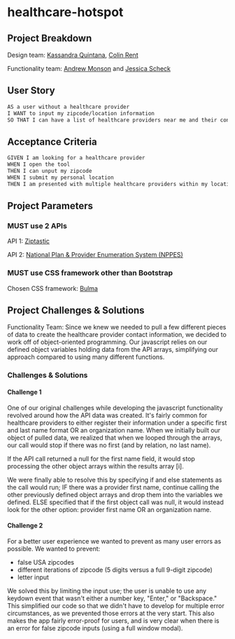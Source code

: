 # healthcare-hotspot

## Project Breakdown

Design team:
[Kassandra Quintana](https://github.com/kassandraq), [Colin Rent](https://github.com/Crent99)

Functionality team:
[Andrew Monson](https://github.com/AndrewCMonson) and [Jessica Scheck](https://github.com/Jessmica11)

## User Story

```md
AS a user without a healthcare provider
I WANT to input my zipcode/location information
SO THAT I can have a list of healthcare providers near me and their contact information
```

## Acceptance Criteria

```md
GIVEN I am looking for a healthcare provider
WHEN I open the tool
THEN I can unput my zipcode
WHEN I submit my personal location
THEN I am presented with multiple healthcare providers within my location range with their contact information
```

## Project Parameters

### MUST use 2 APIs

API 1:
[Ziptastic](https://www.ziptasticAPI.com/)

API 2:
[National Plan & Provider Enumeration System (NPPES) ](https://npiregistry.cms.hhs.gov/api-page)

### MUST use CSS framework other than Bootstrap

Chosen CSS framework: [Bulma](https://bulma.io/)

## Project Challenges & Solutions

Functionality Team:
Since we knew we needed to pull a few different pieces of data to create the healthcare provider contact information, we decided to work off of object-oriented programming. Our javascript relies on our defined object variables holding data from the API arrays, simplifying our approach compared to using many different functions.

### Challenges & Solutions

#### Challenge 1

One of our original challenges while developing the javascript functionality revolved around how the API data was created. It's fairly common for healthcare providers to either register their information under a specific first and last name format OR an organization name. When we initially built our object of pulled data, we realized that when we looped through the arrays, our call would stop if there was no first (and by relation, no last name).

If the API call returned a null for the first name field, it would stop processing the other object arrays within the results array [i].

We were finally able to resolve this by specifying if and else statements as the call would run; IF there was a provider first name, continue calling the other previously defined object arrays and drop them into the variables we defined. ELSE specified that if the first object call was null, it would instead look for the other option: provider first name OR an organization name.

#### Challenge 2

For a better user experience we wanted to prevent as many user errors as possible. We wanted to prevent:

- false USA zipcodes
- different iterations of zipcode (5 digits versus a full 9-digit zipcode)
- letter input

We solved this by limiting the input use; the user is unable to use any keydown event that wasn't either a number key, "Enter," or "Backspace." This simplified our code so that we didn't have to develop for multiple error circumstances, as we prevented those errors at the very start. This also makes the app fairly error-proof for users, and is very clear when there is an error for false zipcode inputs (using a full window modal).
